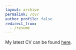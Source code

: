 ```yaml
---
layout: archive
permalink: /cv/
author_profile: false
redirect_from:
  - /resume
---
```


My latest CV can be found [here](drew-stommes.github.io/files/stommes_cv_dec2020.pdf).
